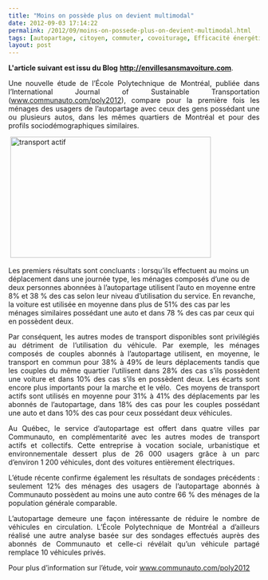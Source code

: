 ```yaml
---
title: "Moins on possède plus on devient multimodal"
date: 2012-09-03 17:14:22
permalink: /2012/09/moins-on-possede-plus-on-devient-multimodal.html
tags: [autopartage, citoyen, commuter, covoiturage, Efficacité énergétique, internet, multimodes, Service de mobilité]
layout: post
---
```


<p style="text-align: justify"><strong>L'article suivant est issu du Blog</strong> <a href="http://envillesansmavoiture.com" target="_blank"><strong>http://envillesansmavoiture.com</strong></a>. </p> <p style="text-align: justify">Une nouvelle étude de l’École Polytechnique de Montréal, publiée dans l’International Journal of Sustainable Transportation (<a href="http://www.communauto.com/poly2012" title="http://www.communauto.com/poly2012">www.communauto.com/poly2012</a>), compare pour la première fois les ménages des usagers de l’autopartage avec ceux des gens possédant une ou plusieurs autos, dans les mêmes quartiers de Montréal et pour des profils sociodémographiques similaires.</p> <p> <a href="http://envillesansmavoiture.com/2012/08/24/moins-de-deplacements-en-auto-quand-on-en-partage-une/graph/" rel="attachment wp-att-647"><img alt="transport actif" height="243" src="http://envillesansmavoiture.com/wp-content/uploads/2012/08/graph.png" style="margin-left: auto;margin-right: auto" width="402" /></a></p> <p style="text-align: justify"> </p>  <!--more-->  Les premiers résultats sont concluants : lorsqu’ils effectuent au moins un déplacement dans une journée type, les ménages composés d’une ou de deux personnes abonnées à l’autopartage utilisent l’auto en moyenne entre 8% et 38 % des cas selon leur niveau d’utilisation du service. En revanche, la voiture est utilisée en moyenne dans plus de 51% des cas par les ménages similaires possédant une auto et dans 78 % des cas par ceux qui en possèdent deux. <p style="text-align: justify">Par conséquent, les autres modes de transport disponibles sont privilégiés au détriment de l’utilisation du véhicule. Par exemple, les ménages composés de couples abonnés à l’autopartage utilisent, en moyenne, le transport en commun pour 38% à 49% de leurs déplacements tandis que les couples du même quartier l’utilisent dans 28% des cas s’ils possèdent une voiture et dans 10% des cas s’ils en possèdent deux. Les écarts sont encore plus importants pour la marche et le vélo.  Ces moyens de transport actifs sont utilisés en moyenne pour 31% à 41% des déplacements par les abonnés de l’autopartage, dans 18% des cas pour les couples possédant une auto et dans 10% des cas pour ceux possédant deux véhicules.</p> <p style="text-align: justify">Au Québec, le service d’autopartage est offert dans quatre villes par Communauto, en complémentarité avec les autres modes de transport actifs et collectifs. Cette entreprise à vocation sociale, urbanistique et environnementale dessert plus de 26 000 usagers grâce à un parc d’environ 1 200 véhicules, dont des voitures entièrement électriques.</p> <p style="text-align: justify">L’étude récente confirme également les résultats de sondages précédents : seulement 12% des ménages des usagers de l’autopartage abonnés à Communauto possèdent au moins une auto contre 66 % des ménages de la population générale comparable.</p> <p style="text-align: justify">L’autopartage demeure une façon intéressante de réduire le nombre de véhicules en circulation. L’École Polytechnique de Montréal a d’ailleurs réalisé une autre analyse basée sur des sondages effectués auprès des abonnés de Communauto et celle-ci révélait qu’un véhicule partagé remplace 10 véhicules privés.</p> <p style="text-align: justify">Pour plus d’information sur l’étude, voir <a href="http://www.communauto.com/poly2012">www.communauto.com/poly2012</a></p>
